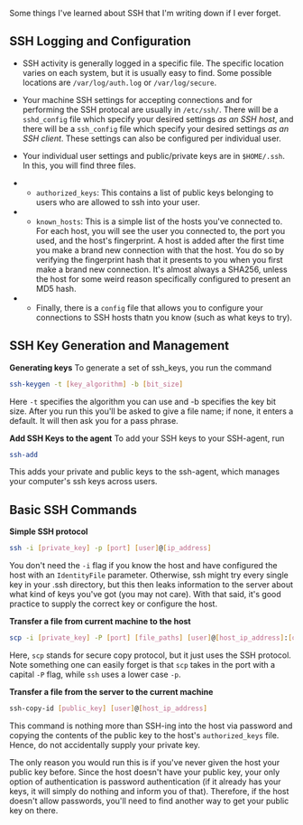 <!-- title: SSH -->
<!-- syntax_highlighting: on -->

Some things I've learned about SSH that I'm writing down if I ever forget.

## SSH Logging and Configuration

* SSH activity is generally logged in a specific file. The specific location varies on each system, but it is usually easy to find. Some possible locations are `/var/log/auth.log` or ```/var/log/secure```.

* Your machine SSH settings for accepting connections and for performing the SSH protocal are usually in ```/etc/ssh/```. There will be a ```sshd_config``` file which specify your desired settings *as an SSH host*, and there will be a ```ssh_config``` file which specify your desired settings *as an SSH client*. These settings can also be configured per individual user.

* Your individual user settings and public/private keys are in ```$HOME/.ssh```. In this, you will find three files.

* * ```authorized_keys```: This contains a list of public keys belonging to users who are allowed to ssh into your user. 

* * ```known_hosts```: This is a simple list of the hosts you've connected to. For each host, you will see the user you connected to, the port you used, and the host's fingerprint.
A host is added after the first time you make a brand new connection with that the host. You do so by verifying the fingerprint hash that it presents to you when you first make a brand new connection. It's almost always a SHA256, unless the host for some weird reason specifically configured to present an MD5 hash. 

* * Finally, there is a `config` file that allows you to configure your connections to SSH hosts thatn you know (such as what keys to try).


## SSH Key Generation and Management
**Generating keys**
To generate a set of ssh_keys, you run the command
```sh
ssh-keygen -t [key_algorithm] -b [bit_size]
```
Here ```-t``` specifies the algorithm you can use and -b specifies the key bit size. After you run this you'll be asked to give a file name; if none, it enters a default. It will then ask you for a pass phrase.

**Add SSH Keys to the agent**
To add your SSH keys to your SSH-agent, run
```bash
ssh-add
```
This adds your private and public keys to the ssh-agent, which manages your computer's ssh keys across users. 

## Basic SSH Commands
**Simple SSH protocol**
```bash
ssh -i [private_key] -p [port] [user]@[ip_address]
```
You don't need the ```-i``` flag if you know the host and have configured the host with an `IdentityFile` parameter. Otherwise, ssh might try every single key in your .ssh directory, but this then leaks information to the server about what kind of keys you've got (you may not care). With that said, it's good practice to supply the correct key or configure the host.

**Transfer a file from current machine to the host**
```bash
scp -i [private_key] -P [port] [file_paths] [user]@[host_ip_address]:[destination_on_host]
```
Here, ```scp``` stands for secure copy protocol, but it just uses the SSH protocol. Note something one can easily forget is that ```scp``` takes in the port with a capital ```-P``` flag, while ```ssh``` uses a lower case ```-p```. 

**Transfer a file from the server to the current machine**
```bash
ssh-copy-id [public_key] [user]@[host_ip_address]
```
This command is nothing more than SSH-ing into the host via password and copying the contents of the public key to the host's `authorized_keys` file. Hence, do not accidentally supply your private key.

The only reason you would run this is if you've never given the host your public key before. Since the host doesn't have your public key, your only option of authentication is password authentication (if it already has your keys, it will simply do nothing and inform you of that). Therefore, if the host doesn't allow passwords, you'll need to find another way to get your public key on there.  

